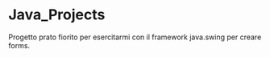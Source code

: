 # Java_Projects
Progetto prato fiorito per esercitarmi con il framework java.swing per creare forms.
